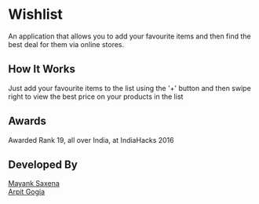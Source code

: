 Wishlist
===========
An application that allows you to add your favourite items and then find the best deal for them via online stores.

How It Works
-----------
Just add your favourite items to the list using the '+' button and then swipe right to view the best price on your products in the list

Awards
---------
Awarded Rank 19, all over India, at IndiaHacks 2016

Developed By
------------
[Mayank Saxena](https://github.com/mayank26saxena)<br>
[Arpit Gogia](https://github.com/arpitgogia)